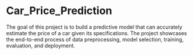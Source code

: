 # Car_Price_Prediction
The goal of this project is to build a predictive model that can accurately estimate the price of a car given its specifications. The project showcases the end-to-end process of data preprocessing, model selection, training, evaluation, and deployment.
